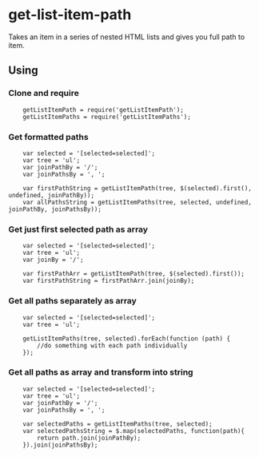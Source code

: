 # get-list-item-path
Takes an item in a series of nested HTML lists and gives you full path to item.

## Using

### Clone and require
```
    getListItemPath = require('getListItemPath');
    getListItemPaths = require('getListItemPaths');
```

### Get formatted paths
```
    var selected = '[selected=selected]';
    var tree = 'ul';
    var joinPathBy = '/';
    var joinPathsBy = ', ';

    var firstPathString = getListItemPath(tree, $(selected).first(), undefined, joinPathBy));
    var allPathsString = getListItemPaths(tree, selected, undefined, joinPathBy, joinPathsBy));
```

### Get just first selected path as array
```
    var selected = '[selected=selected]';
    var tree = 'ul';
    var joinBy = '/';

    var firstPathArr = getListItemPath(tree, $(selected).first());
    var firstPathString = firstPathArr.join(joinBy);
```

### Get all paths separately as array
```
    var selected = '[selected=selected]';
    var tree = 'ul';

    getListItemPaths(tree, selected).forEach(function (path) {
        //do something with each path individually
    });
```

### Get all paths as array and transform into string
```
    var selected = '[selected=selected]';
    var tree = 'ul';
    var joinPathBy = '/';
    var joinPathsBy = ', ';

    var selectedPaths = getListItemPaths(tree, selected);
    var selectedPathsString = $.map(selectedPaths, function(path){
        return path.join(joinPathBy);
    }).join(joinPathsBy);
```
